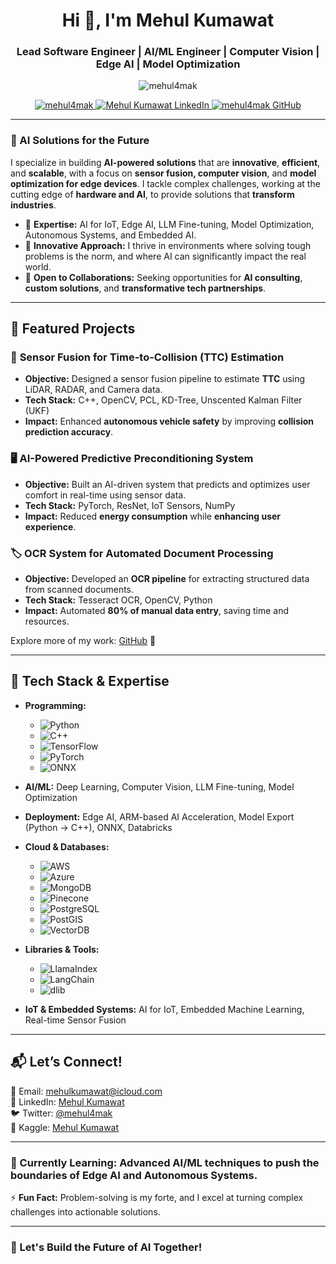<h1 align="center">Hi 👋, I'm Mehul Kumawat</h1>
<h3 align="center">Lead Software Engineer | AI/ML Engineer | Computer Vision | Edge AI | Model Optimization</h3>

<p align="center">
  <img src="https://komarev.com/ghpvc/?username=mehul4mak&label=Profile%20views&color=0e75b6&style=flat" alt="mehul4mak" />
</p>

<p align="center">
  <a href="https://twitter.com/mehul4mak" target="blank">
    <img src="https://img.shields.io/twitter/follow/mehul4mak?logo=twitter&style=for-the-badge" alt="mehul4mak" />
  </a>
  <a href="https://www.linkedin.com/in/mehulkumawat/" target="blank">
    <img src="https://img.shields.io/badge/LinkedIn-Mehul%20Kumawat-blue?style=for-the-badge" alt="Mehul Kumawat LinkedIn" />
  </a>
  <a href="https://github.com/mehul4mak" target="blank">
    <img src="https://img.shields.io/github/followers/mehul4mak?logo=github&style=for-the-badge" alt="mehul4mak GitHub" />
  </a>
</p>

---

### 🚀 AI Solutions for the Future

I specialize in building **AI-powered solutions** that are **innovative**, **efficient**, and **scalable**, with a focus on **sensor fusion, computer vision**, and **model optimization for edge devices**. I tackle complex challenges, working at the cutting edge of **hardware and AI**, to provide solutions that **transform industries**.

- 🔹 **Expertise:** AI for IoT, Edge AI, LLM Fine-tuning, Model Optimization, Autonomous Systems, and Embedded AI.
- 🔹 **Innovative Approach:** I thrive in environments where solving tough problems is the norm, and where AI can significantly impact the real world.
- 🔹 **Open to Collaborations:** Seeking opportunities for **AI consulting**, **custom solutions**, and **transformative tech partnerships**. 

---

## 🌟 Featured Projects

### 🚗 **Sensor Fusion for Time-to-Collision (TTC) Estimation**
- **Objective:** Designed a sensor fusion pipeline to estimate **TTC** using LiDAR, RADAR, and Camera data. 
- **Tech Stack:** C++, OpenCV, PCL, KD-Tree, Unscented Kalman Filter (UKF)
- **Impact:** Enhanced **autonomous vehicle safety** by improving **collision prediction accuracy**.
  

### 🖥️ **AI-Powered Predictive Preconditioning System**
- **Objective:** Built an AI-driven system that predicts and optimizes user comfort in real-time using sensor data.
- **Tech Stack:** PyTorch, ResNet, IoT Sensors, NumPy
- **Impact:** Reduced **energy consumption** while **enhancing user experience**.

### 🏷️ **OCR System for Automated Document Processing**
- **Objective:** Developed an **OCR pipeline** for extracting structured data from scanned documents.
- **Tech Stack:** Tesseract OCR, OpenCV, Python
- **Impact:** Automated **80% of manual data entry**, saving time and resources.

Explore more of my work: [GitHub](https://github.com/mehul4mak) 🚀

---

## 🔧 Tech Stack & Expertise

- **Programming:** 
  - ![Python](https://img.shields.io/badge/Python-3776AB?style=for-the-badge&logo=python&logoColor=white)
  - ![C++](https://img.shields.io/badge/C%2B%2B-00599C?style=for-the-badge&logo=c%2B%2B&logoColor=white)
  - ![TensorFlow](https://img.shields.io/badge/TensorFlow-FF6F00?style=for-the-badge&logo=tensorflow&logoColor=white)
  - ![PyTorch](https://img.shields.io/badge/PyTorch-EE4C2C?style=for-the-badge&logo=pytorch&logoColor=white)
  - ![ONNX](https://img.shields.io/badge/ONNX-0089D6?style=for-the-badge&logo=onnx&logoColor=white)

- **AI/ML:** Deep Learning, Computer Vision, LLM Fine-tuning, Model Optimization
- **Deployment:** Edge AI, ARM-based AI Acceleration, Model Export (Python → C++), ONNX, Databricks
- **Cloud & Databases:** 
  - ![AWS](https://img.shields.io/badge/AWS-232F3E?style=for-the-badge&logo=amazon-aws&logoColor=white)
  - ![Azure](https://img.shields.io/badge/Azure-0089D6?style=for-the-badge&logo=microsoft-azure&logoColor=white)
  - ![MongoDB](https://img.shields.io/badge/MongoDB-47A248?style=for-the-badge&logo=mongodb&logoColor=white)
  - ![Pinecone](https://img.shields.io/badge/Pinecone-006F8E?style=for-the-badge&logo=pinecone&logoColor=white)
  - ![PostgreSQL](https://img.shields.io/badge/PostgreSQL-336791?style=for-the-badge&logo=postgresql&logoColor=white)
  - ![PostGIS](https://img.shields.io/badge/PostGIS-3E6600?style=for-the-badge&logo=postgis&logoColor=white)
  - ![VectorDB](https://img.shields.io/badge/VectorDB-000000?style=for-the-badge&logo=datadog&logoColor=white)
  
- **Libraries & Tools:**
  - ![LlamaIndex](https://img.shields.io/badge/LlamaIndex-08A4E8?style=for-the-badge&logo=llama&logoColor=white)
  - ![LangChain](https://img.shields.io/badge/LangChain-3E8E41?style=for-the-badge&logo=langchain&logoColor=white)
  - ![dlib](https://img.shields.io/badge/dlib-193F68?style=for-the-badge&logo=dlib&logoColor=white)

- **IoT & Embedded Systems:** AI for IoT, Embedded Machine Learning, Real-time Sensor Fusion

---

## 📬 Let’s Connect!

📧 Email: mehulkumawat@icloud.com  
🔗 LinkedIn: [Mehul Kumawat](https://www.linkedin.com/in/mehulkumawat/)  
🐦 Twitter: [@mehul4mak](https://twitter.com/mehul4mak)  
📌 Kaggle: [Mehul Kumawat](https://www.kaggle.com/mehulkumawat)  

---

### 🌱 Currently Learning: **Advanced AI/ML techniques** to push the boundaries of Edge AI and Autonomous Systems.

⚡ **Fun Fact:** Problem-solving is my forte, and I excel at turning complex challenges into actionable solutions.

---

### 📌 Let's Build the Future of AI Together!
